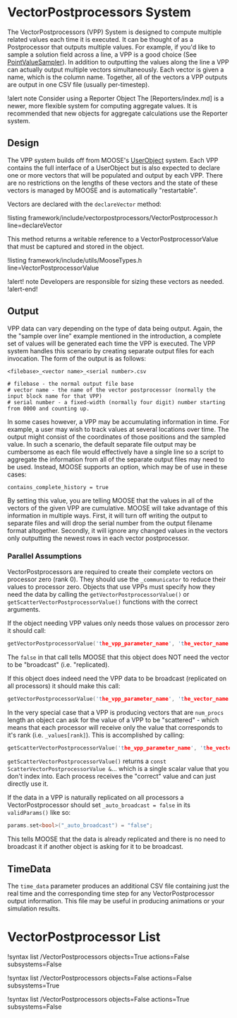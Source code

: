 # VectorPostprocessors System

The VectorPostprocessors (VPP) System is designed to compute multiple related values each time it is executed.  It can be thought of as a Postprocessor that outputs multiple values. For example, if you'd like to sample a solution field across a line, a VPP is a good choice
(See [PointValueSampler](PointValueSampler.md)).  In addition to outputting the values along the line a VPP can actually output multiple vectors simultaneously.  Each vector is given a name, which is the column name.  Together, all of the vectors a VPP outputs are output in one CSV file (usually per-timestep).

!alert note Consider using a Reporter Object
The [Reporters/index.md] is a newer, more flexible system for computing aggregate values. It is recommended
that new objects for aggregate calculations use the Reporter system.

## Design

The VPP system builds off from MOOSE's [UserObject](/UserObjects/index.md) system. Each VPP contains the full interface of a UserObject but
is also expected to declare one or more vectors that will be populated and output by each VPP. There are no restrictions on the lengths of
these vectors and the state of these vectors is managed by MOOSE and is automatically "restartable".

Vectors are declared with the `declareVector` method:

!listing framework/include/vectorpostprocessors/VectorPostprocessor.h line=declareVector

This method returns a writable reference to a VectorPostprocessorValue that must be captured and stored in the object.

!listing framework/include/utils/MooseTypes.h line=VectorPostprocessorValue

!alert! note
Developers are responsible for sizing these vectors as needed.
!alert-end!

## Output

VPP data can vary depending on the type of data being output. Again, the the "sample over line" example mentioned in the introduction,
a complete set of values will be generated each time the VPP is executed. The VPP system handles this scenario by creating separate output
files for each invocation. The form of the output is as follows:

```
<filebase>_<vector name>_<serial number>.csv

# filebase - the normal output file base
# vector name - the name of the vector postprocessor (normally the input block name for that VPP)
# serial number - a fixed-width (normally four digit) number starting from 0000 and counting up.
```

In some cases however, a VPP may be accumulating information in time. For example, a user may wish to track values at several locations
over time. The output might consist of the coordinates of those positions and the sampled value. In such a scenario, the default separate
file output may be cumbersome as each file would effectively have a single line so a script to aggregate the information from all of the
separate output files may need to be used. Instead, MOOSE supports an option, which may be of use in these cases:

```
contains_complete_history = true
```

By setting this value, you are telling MOOSE that the values in all of the vectors of the given VPP are cumulative. MOOSE will take
advantage of this information in multiple ways. First, it will turn off writing the output to separate files and will drop the serial
number from the output filename format altogether. Secondly, it will ignore any changed values in the vectors only outputting the newest
rows in each vector postprocessor.

### Parallel Assumptions

VectorPostprocessors are required to create their complete vectors on processor zero (rank 0).  They should use the `_communicator` to reduce their values to processor zero.  Objects that use VPPs must specify how they need the data by calling the `getVectorPostprocessorValue()` or `getScatterVectorPostprocessorValue()` functions with the correct arguments.

If the object needing VPP values only needs those values on processor zero it should call:

```c++
getVectorPostprocessorValue('the_vpp_parameter_name', 'the_vector_name', false)
```

The `false` in that call tells MOOSE that this object does NOT need the vector to be "broadcast" (i.e. "replicated).

If this object does indeed need the VPP data to be broadcast (replicated on all processors) it should make this call:

```c++
getVectorPostprocessorValue('the_vpp_parameter_name', 'the_vector_name', true)
```

In the very special case that a VPP is producing vectors that are `num_procs` length an object can ask for the value of a VPP to be "scattered" - which means that each processor will receive only the value that corresponds to it's rank (i.e. `_values[rank]`).  This is accomplished by calling:

```c++
getScatterVectorPostprocessorValue('the_vpp_parameter_name', 'the_vector_name')
```

`getScatterVectorPostprocessorValue()` returns a `const ScatterVectorPostprocessorValue &`... which is a single scalar value that you don't index into.  Each process receives the "correct" value and can just directly use it.


If the data in a VPP is naturally replicated on all processors a VectorPostprocessor should set `_auto_broadcast = false` in its `validParams()` like so:

```c++
params.set<bool>("_auto_broadcast") = "false";
```

This tells MOOSE that the data is already replicated and there is no need to broadcast it if another object is asking for it to be broadcast.

## TimeData

The `time_data` parameter produces an additional CSV file containing just the real time and the corresponding time step for any VectorPostprocessor output information. This file may be useful in producing animations or your simulation results.

# VectorPostprocessor List

!syntax list /VectorPostprocessors objects=True actions=False subsystems=False

!syntax list /VectorPostprocessors objects=False actions=False subsystems=True

!syntax list /VectorPostprocessors objects=False actions=True subsystems=False
